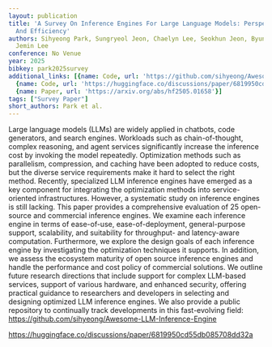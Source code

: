 ```yaml
---
layout: publication
title: 'A Survey On Inference Engines For Large Language Models: Perspectives On Optimization
  And Efficiency'
authors: Sihyeong Park, Sungryeol Jeon, Chaelyn Lee, Seokhun Jeon, Byung-soo Kim,
  Jemin Lee
conference: No Venue
year: 2025
bibkey: park2025survey
additional_links: [{name: Code, url: 'https://github.com/sihyeong/Awesome-LLM-Inference-Engine'},
  {name: Code, url: 'https://huggingface.co/discussions/paper/6819950cd55db085708dd32a'},
  {name: Paper, url: 'https://arxiv.org/abs/hf2505.01658'}]
tags: ["Survey Paper"]
short_authors: Park et al.
---
```

Large language models (LLMs) are widely applied in chatbots, code generators, and search engines. Workloads such as chain-of-thought, complex reasoning, and agent services significantly increase the inference cost by invoking the model repeatedly. Optimization methods such as parallelism, compression, and caching have been adopted to reduce costs, but the diverse service requirements make it hard to select the right method. Recently, specialized LLM inference engines have emerged as a key component for integrating the optimization methods into service-oriented infrastructures. However, a systematic study on inference engines is still lacking. This paper provides a comprehensive evaluation of 25 open-source and commercial inference engines. We examine each inference engine in terms of ease-of-use, ease-of-deployment, general-purpose support, scalability, and suitability for throughput- and latency-aware computation. Furthermore, we explore the design goals of each inference engine by investigating the optimization techniques it supports. In addition, we assess the ecosystem maturity of open source inference engines and handle the performance and cost policy of commercial solutions. We outline future research directions that include support for complex LLM-based services, support of various hardware, and enhanced security, offering practical guidance to researchers and developers in selecting and designing optimized LLM inference engines. We also provide a public repository to continually track developments in this fast-evolving field: https://github.com/sihyeong/Awesome-LLM-Inference-Engine

https://huggingface.co/discussions/paper/6819950cd55db085708dd32a